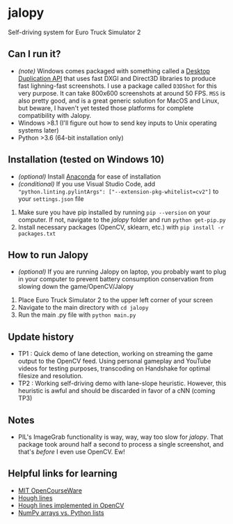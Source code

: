 # jalopy
Self-driving system for Euro Truck Simulator 2

## Can I run it?
* _(note)_ Windows comes packaged with something called a [Desktop Duplication API](https://docs.microsoft.com/en-us/windows/desktop/direct3ddxgi/desktop-dup-api) that uses fast DXGI and Direct3D libraries to produce fast lighning-fast screenshots. I use a package called ```D3DShot``` for this very purpose. It can take 800x600 screenshots at around 50 FPS. ```MSS``` is also pretty good, and is a great generic solution for MacOS and Linux, but beware, I haven't yet tested those platforms for complete compatibility with Jalopy.
* Windows >8.1 (I'll figure out how to send key inputs to Unix operating systems later)
* Python >3.6 (64-bit installation only)

## Installation (tested on Windows 10)
* _(optional)_ Install [Anaconda](https://anaconda.com) for ease of installation
* _(conditional)_ If you use Visual Studio Code, add ```    "python.linting.pylintArgs": ["--extension-pkg-whitelist=cv2"]
``` to your ```settings.json``` file
1. Make sure you have pip installed by running ```pip --version``` on your computer. If not, navigate to the _jalopy_ folder and run ```python get-pip.py```
1. Install necessary packages (OpenCV, sklearn, etc.) with ```pip install -r packages.txt```

## How to run Jalopy
* _(optional)_ If you are running Jalopy on laptop, you probably want to plug in your computer to prevent battery consumption conservation from slowing down the game/OpenCV/Jalopy
<!-- 1. Run Euro Truck Simulator 2 at 800x600 resolution by changing your ```config.cfg``` file by modifying this lines to the specified values:
~~~
uset r_fullscreen "0"
uset r_mode_height "600"
uset r_mode_width "800"
~~~

Ideally, Jalopy could do this for you  -->
1. Place Euro Truck Simulator 2 to the upper left corner of your screen
1. Navigate to the main directory with ```cd jalopy```
1. Run the main .py file with ```python main.py```

## Update history
* TP1 : Quick demo of lane detection, working on streaming the game output to the OpenCV feed. Using personal gameplay and YouTube videos for testing purposes, transcoding on Handshake for optimal filesize and resolution.
* TP2 : Working self-driving demo with lane-slope heuristic. However, this heuristic is awful and should be discarded in favor of a cNN (coming TP3)

## Notes
* PIL's ImageGrab functionality is way, way, way too slow for _jalopy_. That package took around half a second to process a single screenshot, and that's *before* I even use OpenCV. Ew!

## Helpful links for learning
* [MIT OpenCourseWare](https://www.youtube.com/watch?v=1L0TKZQcUtA)
* [Hough lines](https://en.wikipedia.org/wiki/Hough_transform)
* [Hough lines implemented in OpenCV](https://docs.opencv.org/2.4.13.7/doc/tutorials/imgproc/imgtrans/hough_lines/hough_lines.html)
* [NumPy arrays vs. Python lists](https://stackoverflow.com/questions/993984/what-are-the-advantages-of-numpy-over-regular-python-lists)
